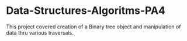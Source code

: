 # Data-Structures-Algoritms-PA4
This project covered creation of a Binary tree object and manipulation of data thru various traversals.
